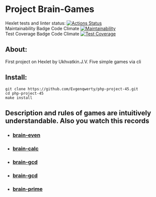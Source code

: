 # Project Brain-Games
Hexlet tests and linter status:
[![Actions Status](https://github.com/Evgenqwerty/php-project-45/actions/workflows/hexlet-check.yml/badge.svg)](https://github.com/Evgenqwerty/php-project-45/actions)  
Maintainability Badge Code Climate
[![Maintainability](https://api.codeclimate.com/v1/badges/242485b25f4b4a291655/maintainability)](https://codeclimate.com/github/Evgenqwerty/php-project-45/maintainability)  
Test Coverage Badge Code Climate
[![Test Coverage](https://api.codeclimate.com/v1/badges/242485b25f4b4a291655/test_coverage)](https://codeclimate.com/github/Evgenqwerty/php-project-45/test_coverage)  

## About:
First project on Hexlet by Ukhvatkin.J.V. Five simple games via cli

## Install:
```
git clone https://github.com/Evgenqwerty/php-project-45.git
cd php-project-45
make install
```

## Description and rules of games are intuitively understandable. Also you watch this records

* ### [brain-even](https://asciinema.org/a/vtM45Zwb3gk9Mjnz89AAqtyOX)

* ### [brain-calc](https://asciinema.org/a/lUpVZdqhfsvnlt7vpOzcgCave)

* ### [brain-gcd](https://asciinema.org/a/VlbokNP3NJQ7v4u4oFgZlV2pA)

* ### [brain-gcd](https://asciinema.org/a/WBQ5INIXK8zItlM21jWBeEtHj)

* ### [brain-prime](https://asciinema.org/a/Aa0zrdAjgaTJnSUrSoyRPqQ6X)

